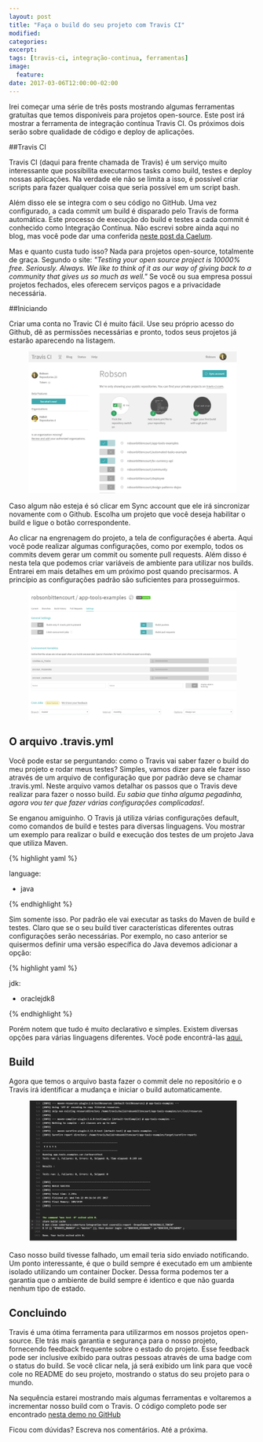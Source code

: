 ```yaml
---
layout: post
title: "Faça o build do seu projeto com Travis CI"
modified:
categories: 
excerpt:
tags: [travis-ci, integração-continua, ferramentas]
image:
  feature:
date: 2017-03-06T12:00:00-02:00
---
```


Irei começar uma série de três posts mostrando algumas ferramentas gratuítas que temos disponíveis para projetos open-source. Este post irá mostrar a ferramenta de integração contínua Travis CI. Os próximos dois serão sobre qualidade de código e deploy de aplicações.

##Travis CI

Travis CI (daqui para frente chamada de Travis) é um serviço muito interessante que possibilita executarmos tasks como build, testes e deploy nossas aplicações. Na verdade ele não se limita a isso, é possível criar scripts para fazer qualquer coisa que seria possível em um script bash.

Além disso ele se integra com o seu código no GitHub. Uma vez configurado, a cada commit um build é disparado pelo Travis de forma automática. Este processo de execução do build e testes a cada commit é conhecido como Integração Contínua. Não escrevi sobre ainda aqui no blog, mas você pode dar uma conferida [neste post da Caelum](http://blog.caelum.com.br/integracao-continua/).

Mas e quanto custa tudo isso? Nada para projetos open-source, totalmente de graça. Segundo o site: *"Testing your open source project is 10000% free. Seriously. Always. We like to think of it as our way of giving back to a community that gives us so much as well."* Se você ou sua empresa possui projetos fechados, eles oferecem serviços pagos e a privacidade necessária.

##Iniciando

Criar uma conta no Travic CI é muito fácil. Use seu próprio acesso do Github, dê as permissões necessárias e pronto, todos seus projetos já estarão aparecendo na listagem.

<figure>
	<img src="/images/2017-03-06-travis/1.png" alt="Lista de projetos no Travis">
</figure>

Caso algum não esteja é só clicar em Sync account que ele irá sincronizar novamente com o Github. Escolha um projeto que você deseja habilitar o build e ligue o botão correspondente.

Ao clicar na engrenagem do projeto, a tela de configurações é aberta. Aqui você pode realizar algumas configurações, como por exemplo, todos os commits devem gerar um commit ou somente pull requests. Além disso é nesta tela que podemos criar variáveis de ambiente para utilizar nos builds. Entrarei em mais detalhes em um próximo post quando precisarmos. A princípio as configurações padrão são suficientes para prosseguirmos.

<figure>
	<img src="/images/2017-03-06-travis/2.png" alt="Tela de configurações">
</figure>

## O arquivo .travis.yml
Você pode estar se perguntando: como o Travis vai saber fazer o build do meu projeto e rodar meus testes? Simples, vamos dizer para ele fazer isso através de um arquivo de configuração que por padrão deve se chamar .travis.yml.
Neste arquivo vamos detalhar os passos que o Travis deve realizar para fazer o nosso build. *Eu sabia que tinha alguma pegadinha, agora vou ter que fazer várias configurações complicadas!*. 

Se enganou amiguinho. O Travis já utiliza várias configurações default, como comandos de build e testes para diversas linguagens. Vou mostrar um exemplo para realizar o build e execução dos testes de um projeto Java que utiliza Maven.

{% highlight yaml %}

language: 
  - java

{% endhighlight %}

Sim somente isso. Por padrão ele vai executar as tasks do Maven de build e testes. Claro que se o seu build tiver características diferentes outras configurações serão necessárias. Por exemplo, no caso anterior se quisermos definir uma versão específica do Java devemos adicionar a opção:

{% highlight yaml %}

jdk:
  - oraclejdk8

{% endhighlight %}

Porém notem que tudo é muito declarativo e simples. Existem diversas opções para várias linguagens diferentes. Você pode encontrá-las [aqui.](https://docs.travis-ci.com/user/customizing-the-build)

## Build

Agora que temos o arquivo basta fazer o commit dele no repositório e o Travis irá identificar a mudança e iniciar o build automaticamente. 

<figure>
	<img src="/images/2017-03-06-travis/3.png" alt="Tela mostrando a saída do build">
</figure>


Caso nosso build tivesse falhado, um email teria sido enviado notificando. Um ponto interessante, é que o build sempre é executado em um ambiente isolado utilizando um container Docker. Dessa forma podemos ter a garantia que o ambiente de build sempre é identico e que não guarda nenhum tipo de estado. 

## Concluindo
Travis é uma ótima ferramenta para utilizarmos em nossos projetos open-source. Ele trás mais garantia e segurança para o nosso projeto, fornecendo feedback frequente sobre o estado do projeto. Esse feedback pode ser inclusive exibido para outras pessoas através de uma badge com o status do build. Se você clicar nela, já será exibido um link para que você cole no README do seu projeto, mostrando o status do seu projeto para o mundo. 

Na sequência estarei mostrando mais algumas ferramentas e voltaremos a incrementar nosso build com o Travis. O código completo pode ser encontrado [nesta demo no GitHub](https://github.com/robsonbittencourt/app-tools-examples)

Ficou com dúvidas? Escreva nos comentários. Até a próxima.


